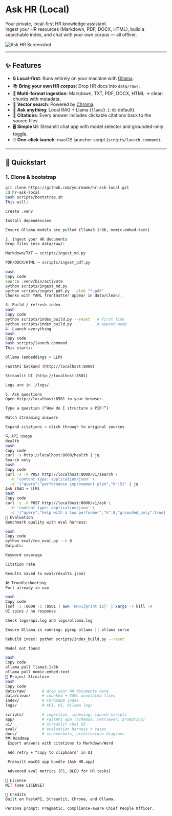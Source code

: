 # Ask HR (Local)

Your private, local-first HR knowledge assistant.  
Ingest your HR resources (Markdown, PDF, DOCX, HTML), build a searchable index, and chat with your own corpus — all offline.

![Ask HR Screenshot](docs/screenshot_ui.png)

---

## ✨ Features
- 🔒 **Local-first**: Runs entirely on your machine with [Ollama](https://ollama.ai).
- 📚 **Bring your own HR corpus**: Drop HR docs into `data/raw/`.
- 🧩 **Multi-format ingestion**: Markdown, TXT, PDF, DOCX, HTML → clean chunks with metadata.
- 🔎 **Vector search**: Powered by [Chroma](https://www.trychroma.com/).
- 🤖 **Ask anything**: Local RAG + Llama (`llama3.1:8b` default).
- 📑 **Citations**: Every answer includes clickable citations back to the source files.
- 🖥️ **Simple UI**: Streamlit chat app with model selector and grounded-only toggle.
- 🖱️ **One-click launch**: macOS launcher script (`scripts/launch.command`).

---

## 🚀 Quickstart

### 1. Clone & bootstrap
```bash
git clone https://github.com/yourname/hr-ask-local.git
cd hr-ask-local
bash scripts/bootstrap.sh
This will:

Create .venv

Install dependencies

Ensure Ollama models are pulled (llama3.1:8b, nomic-embed-text)

2. Ingest your HR documents
Drop files into data/raw/:

Markdown/TXT → scripts/ingest_md.py

PDF/DOCX/HTML → scripts/ingest_pdf.py

bash
Copy code
source .venv/bin/activate
python scripts/ingest_md.py
python scripts/ingest_pdf.py --glob "*.pdf"
Chunks with YAML frontmatter appear in data/clean/.

3. Build / refresh index
bash
Copy code
python scripts/index_build.py --reset   # first time
python scripts/index_build.py           # append mode
4. Launch everything
bash
Copy code
bash scripts/launch.command
This starts:

Ollama (embeddings + LLM)

FastAPI backend (http://localhost:8000)

Streamlit UI (http://localhost:8501)

Logs are in ./logs/.

5. Ask questions
Open http://localhost:8501 in your browser.

Type a question (“How do I structure a PIP?”)

Watch streaming answers

Expand citations → click through to original sources

🔍 API Usage
Health
bash
Copy code
curl -s http://localhost:8000/health | jq
Search only
bash
Copy code
curl -s -X POST http://localhost:8000/v1/search \
  -H 'content-type: application/json' \
  -d '{"query":"performance improvement plan","k":5}' | jq
Ask (RAG + LLM)
bash
Copy code
curl -s -X POST http://localhost:8000/v1/ask \
  -H 'content-type: application/json' \
  -d '{"query":"help with a low performer","k":8,"grounded_only":true}' | jq
🧪 Evaluation
Benchmark quality with eval harness:

bash
Copy code
python eval/run_eval.py --k 8
Outputs:

Keyword coverage

Citation rate

Results saved to eval/results.jsonl

🛠️ Troubleshooting
Port already in use

bash
Copy code
lsof -i :8000 -i :8501 | awk 'NR>1{print $2}' | xargs -r kill -9
UI spins / no response

Check logs/api.log and logs/ollama.log

Ensure Ollama is running: pgrep ollama || ollama serve

Rebuild index: python scripts/index_build.py --reset

Model not found

bash
Copy code
ollama pull llama3.1:8b
ollama pull nomic-embed-text
📂 Project Structure
bash
Copy code
data/raw/       # drop your HR documents here
data/clean/     # chunked + YAML annotated files
index/          # ChromaDB index
logs/           # API, UI, Ollama logs

scripts/        # ingestion, indexing, launch scripts
app/            # FastAPI app (schemas, retriever, prompting)
ui/             # Streamlit chat UI
eval/           # evaluation harness + cases
docs/           # screenshots, architecture diagrams
🗺️ Roadmap
 Export answers with citations to Markdown/Word

 Add retry + “copy to clipboard” in UI

 Prebuilt macOS app bundle (Ask HR.app)

 Advanced eval metrics (F1, BLEU for HR tasks)

📜 License
MIT (see LICENSE)

🙌 Credits
Built on FastAPI, Streamlit, Chroma, and Ollama.

Persona prompt: Pragmatic, compliance-aware Chief People Officer.
